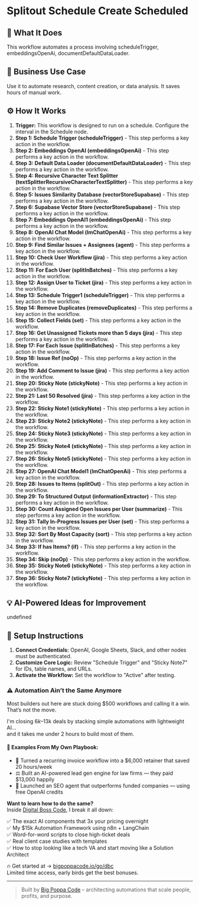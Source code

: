 # Splitout Schedule Create Scheduled

## 🚀 What It Does
This workflow automates a process involving scheduleTrigger, embeddingsOpenAi, documentDefaultDataLoader.

## 💼 Business Use Case
Use it to automate research, content creation, or data analysis. It saves hours of manual work.

## ⚙️ How It Works
1.  **Trigger:** This workflow is designed to run on a schedule. Configure the interval in the Schedule node.
2. **Step 1: Schedule Trigger (scheduleTrigger)** - This step performs a key action in the workflow.
3. **Step 2: Embeddings OpenAI (embeddingsOpenAi)** - This step performs a key action in the workflow.
4. **Step 3: Default Data Loader (documentDefaultDataLoader)** - This step performs a key action in the workflow.
5. **Step 4: Recursive Character Text Splitter (textSplitterRecursiveCharacterTextSplitter)** - This step performs a key action in the workflow.
6. **Step 5: Issues Similarity Database (vectorStoreSupabase)** - This step performs a key action in the workflow.
7. **Step 6: Supabase Vector Store (vectorStoreSupabase)** - This step performs a key action in the workflow.
8. **Step 7: Embeddings OpenAI1 (embeddingsOpenAi)** - This step performs a key action in the workflow.
9. **Step 8: OpenAI Chat Model (lmChatOpenAi)** - This step performs a key action in the workflow.
10. **Step 9: Find Similar Issues + Assignees (agent)** - This step performs a key action in the workflow.
11. **Step 10: Check User Workflow (jira)** - This step performs a key action in the workflow.
12. **Step 11: For Each User (splitInBatches)** - This step performs a key action in the workflow.
13. **Step 12: Assign User to Ticket (jira)** - This step performs a key action in the workflow.
14. **Step 13: Schedule Trigger1 (scheduleTrigger)** - This step performs a key action in the workflow.
15. **Step 14: Remove Duplicates (removeDuplicates)** - This step performs a key action in the workflow.
16. **Step 15: Collect Fields (set)** - This step performs a key action in the workflow.
17. **Step 16: Get Unassigned Tickets more than 5 days (jira)** - This step performs a key action in the workflow.
18. **Step 17: For Each Issue (splitInBatches)** - This step performs a key action in the workflow.
19. **Step 18: Issue Ref (noOp)** - This step performs a key action in the workflow.
20. **Step 19: Add Comment to Issue (jira)** - This step performs a key action in the workflow.
21. **Step 20: Sticky Note (stickyNote)** - This step performs a key action in the workflow.
22. **Step 21: Last 50 Resolved (jira)** - This step performs a key action in the workflow.
23. **Step 22: Sticky Note1 (stickyNote)** - This step performs a key action in the workflow.
24. **Step 23: Sticky Note2 (stickyNote)** - This step performs a key action in the workflow.
25. **Step 24: Sticky Note3 (stickyNote)** - This step performs a key action in the workflow.
26. **Step 25: Sticky Note4 (stickyNote)** - This step performs a key action in the workflow.
27. **Step 26: Sticky Note5 (stickyNote)** - This step performs a key action in the workflow.
28. **Step 27: OpenAI Chat Model1 (lmChatOpenAi)** - This step performs a key action in the workflow.
29. **Step 28: Issues to Items (splitOut)** - This step performs a key action in the workflow.
30. **Step 29: To Structured Output (informationExtractor)** - This step performs a key action in the workflow.
31. **Step 30: Count Assigned Open Issues per User (summarize)** - This step performs a key action in the workflow.
32. **Step 31: Tally In-Progress Issues per User (set)** - This step performs a key action in the workflow.
33. **Step 32: Sort By Most Capacity (sort)** - This step performs a key action in the workflow.
34. **Step 33: If has Items? (if)** - This step performs a key action in the workflow.
35. **Step 34: Skip (noOp)** - This step performs a key action in the workflow.
36. **Step 35: Sticky Note6 (stickyNote)** - This step performs a key action in the workflow.
37. **Step 36: Sticky Note7 (stickyNote)** - This step performs a key action in the workflow.

## 💡 AI-Powered Ideas for Improvement
undefined

## 🔧 Setup Instructions
1. **Connect Credentials:** OpenAI, Google Sheets, Slack, and other nodes must be authenticated.
2. **Customize Core Logic:** Review "Schedule Trigger" and "Sticky Note7" for IDs, table names, and URLs.
3. **Activate the Workflow:** Set the workflow to "Active" after testing.

### ⚠️ Automation Ain’t the Same Anymore

Most builders out here are stuck doing $500 workflows and calling it a win.  
That’s not the move.  

I'm closing $6k–$13k deals by stacking simple automations with lightweight AI...  
and it takes me under 2 hours to build most of them.

#### 🧠 Examples From My Own Playbook:
- 🔁 Turned a recurring invoice workflow into a $6,000 retainer that saved 20 hours/week  
- ⚖️ Built an AI-powered lead gen engine for law firms — they paid $13,000 happily  
- 🚀 Launched an SEO agent that outperforms funded companies — using free OpenAI credits  

**Want to learn how to do the same?**  
Inside [Digital Boss Code](https://bigpoppacode.io/go/dbc), I break it all down:

✅ The exact AI components that 3x your pricing overnight  
✅ My $15k Automation Framework using n8n + LangChain  
✅ Word-for-word scripts to close high-ticket deals  
✅ Real client case studies with templates  
✅ How to stop looking like a tech VA and start moving like a Solution Architect  

🔥 Get started at → [bigpoppacode.io/go/dbc](https://bigpoppacode.io/go/dbc)  
Limited time access, early birds get the best bonuses.

---
> Built by [Big Poppa Code](https://bigpoppacode.io) – architecting automations that scale people, profits, and purpose.
